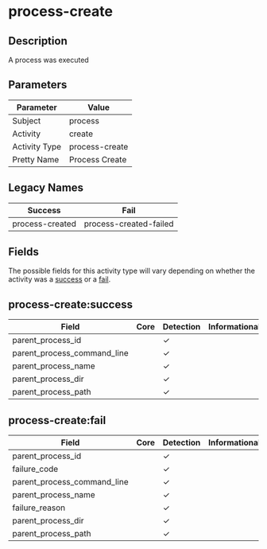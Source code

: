process-create
==============

Description
-----------
A process was executed

Parameters
----------
| Parameter     | Value          |
| ------------- | -------------- |
| Subject       | process        |
| Activity      | create         |
| Activity Type | process-create |
| Pretty Name   | Process Create |

Legacy Names
------------
| Success             | Fail                       |
| ------------------- | -------------------------- |
| process-created<br> | process-created-failed<br> |

Fields
------

The possible fields for this activity type will vary depending on whether the activity was a [success](#process-createsuccess) or a [fail](#process-createfail).


process-create:success
----------------------

| Field                       | Core | Detection | Informational |
| --------------------------- | ---- | --------- | ------------- |
| parent_process_id           |      | &#10003;  |               |
| parent_process_command_line |      | &#10003;  |               |
| parent_process_name         |      | &#10003;  |               |
| parent_process_dir          |      | &#10003;  |               |
| parent_process_path         |      | &#10003;  |               |

process-create:fail
-------------------

| Field                       | Core | Detection | Informational |
| --------------------------- | ---- | --------- | ------------- |
| parent_process_id           |      | &#10003;  |               |
| failure_code                |      | &#10003;  |               |
| parent_process_command_line |      | &#10003;  |               |
| parent_process_name         |      | &#10003;  |               |
| failure_reason              |      | &#10003;  |               |
| parent_process_dir          |      | &#10003;  |               |
| parent_process_path         |      | &#10003;  |               |